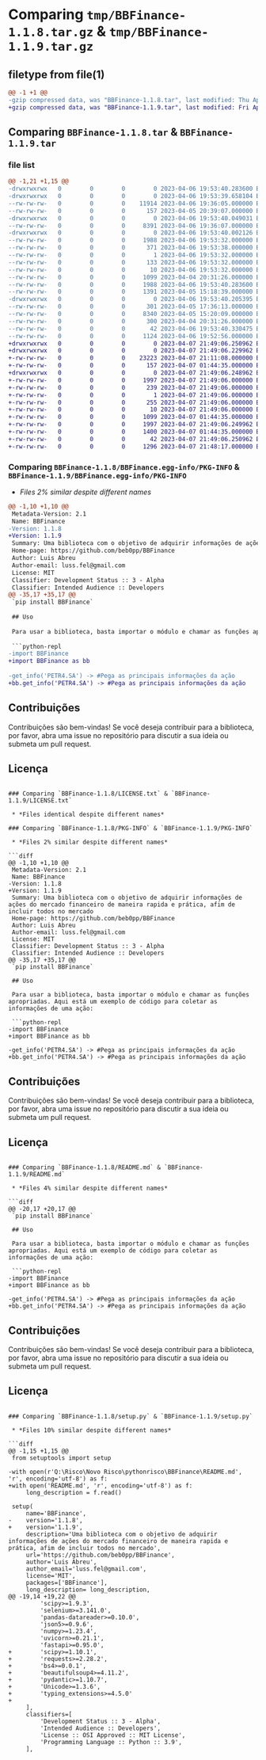 # Comparing `tmp/BBFinance-1.1.8.tar.gz` & `tmp/BBFinance-1.1.9.tar.gz`

## filetype from file(1)

```diff
@@ -1 +1 @@
-gzip compressed data, was "BBFinance-1.1.8.tar", last modified: Thu Apr  6 19:50:28 2023, max compression
+gzip compressed data, was "BBFinance-1.1.9.tar", last modified: Fri Apr  7 21:49:06 2023, max compression
```

## Comparing `BBFinance-1.1.8.tar` & `BBFinance-1.1.9.tar`

### file list

```diff
@@ -1,21 +1,15 @@
-drwxrwxrwx   0        0        0        0 2023-04-06 19:53:40.283600 BBFinance-1.1.8/
-drwxrwxrwx   0        0        0        0 2023-04-06 19:53:39.658104 BBFinance-1.1.8/BBFinance/
--rw-rw-rw-   0        0        0    11914 2023-04-06 19:36:05.000000 BBFinance-1.1.8/BBFinance/BBFinance.py
--rw-rw-rw-   0        0        0      157 2023-04-05 20:39:07.000000 BBFinance-1.1.8/BBFinance/__init__.py
-drwxrwxrwx   0        0        0        0 2023-04-06 19:53:40.049031 BBFinance-1.1.8/BBFinance/__pycache__/
--rw-rw-rw-   0        0        0     8391 2023-04-06 19:36:07.000000 BBFinance-1.1.8/BBFinance/__pycache__/BBFinance.cpython-39.pyc
-drwxrwxrwx   0        0        0        0 2023-04-06 19:53:40.002126 BBFinance-1.1.8/BBFinance.egg-info/
--rw-rw-rw-   0        0        0     1988 2023-04-06 19:53:32.000000 BBFinance-1.1.8/BBFinance.egg-info/PKG-INFO
--rw-rw-rw-   0        0        0      371 2023-04-06 19:53:38.000000 BBFinance-1.1.8/BBFinance.egg-info/SOURCES.txt
--rw-rw-rw-   0        0        0        1 2023-04-06 19:53:32.000000 BBFinance-1.1.8/BBFinance.egg-info/dependency_links.txt
--rw-rw-rw-   0        0        0      133 2023-04-06 19:53:32.000000 BBFinance-1.1.8/BBFinance.egg-info/requires.txt
--rw-rw-rw-   0        0        0       10 2023-04-06 19:53:32.000000 BBFinance-1.1.8/BBFinance.egg-info/top_level.txt
--rw-rw-rw-   0        0        0     1099 2023-04-04 20:31:26.000000 BBFinance-1.1.8/LICENSE.txt
--rw-rw-rw-   0        0        0     1988 2023-04-06 19:53:40.283600 BBFinance-1.1.8/PKG-INFO
--rw-rw-rw-   0        0        0     1391 2023-04-05 15:18:39.000000 BBFinance-1.1.8/README.md
-drwxrwxrwx   0        0        0        0 2023-04-06 19:53:40.205395 BBFinance-1.1.8/__pycache__/
--rw-rw-rw-   0        0        0      301 2023-04-05 17:36:13.000000 BBFinance-1.1.8/__pycache__/__init__.cpython-39.pyc
--rw-rw-rw-   0        0        0     8340 2023-04-05 15:20:09.000000 BBFinance-1.1.8/__pycache__/main.cpython-39.pyc
--rw-rw-rw-   0        0        0      300 2023-04-04 20:31:26.000000 BBFinance-1.1.8/requirements.txt
--rw-rw-rw-   0        0        0       42 2023-04-06 19:53:40.330475 BBFinance-1.1.8/setup.cfg
--rw-rw-rw-   0        0        0     1124 2023-04-06 19:52:56.000000 BBFinance-1.1.8/setup.py
+drwxrwxrwx   0        0        0        0 2023-04-07 21:49:06.250962 BBFinance-1.1.9/
+drwxrwxrwx   0        0        0        0 2023-04-07 21:49:06.229962 BBFinance-1.1.9/BBFinance/
+-rw-rw-rw-   0        0        0    23223 2023-04-07 21:11:08.000000 BBFinance-1.1.9/BBFinance/BBFinance.py
+-rw-rw-rw-   0        0        0      157 2023-04-07 01:44:35.000000 BBFinance-1.1.9/BBFinance/__init__.py
+drwxrwxrwx   0        0        0        0 2023-04-07 21:49:06.248962 BBFinance-1.1.9/BBFinance.egg-info/
+-rw-rw-rw-   0        0        0     1997 2023-04-07 21:49:06.000000 BBFinance-1.1.9/BBFinance.egg-info/PKG-INFO
+-rw-rw-rw-   0        0        0      239 2023-04-07 21:49:06.000000 BBFinance-1.1.9/BBFinance.egg-info/SOURCES.txt
+-rw-rw-rw-   0        0        0        1 2023-04-07 21:49:06.000000 BBFinance-1.1.9/BBFinance.egg-info/dependency_links.txt
+-rw-rw-rw-   0        0        0      255 2023-04-07 21:49:06.000000 BBFinance-1.1.9/BBFinance.egg-info/requires.txt
+-rw-rw-rw-   0        0        0       10 2023-04-07 21:49:06.000000 BBFinance-1.1.9/BBFinance.egg-info/top_level.txt
+-rw-rw-rw-   0        0        0     1099 2023-04-07 01:44:35.000000 BBFinance-1.1.9/LICENSE.txt
+-rw-rw-rw-   0        0        0     1997 2023-04-07 21:49:06.249962 BBFinance-1.1.9/PKG-INFO
+-rw-rw-rw-   0        0        0     1400 2023-04-07 01:44:35.000000 BBFinance-1.1.9/README.md
+-rw-rw-rw-   0        0        0       42 2023-04-07 21:49:06.250962 BBFinance-1.1.9/setup.cfg
+-rw-rw-rw-   0        0        0     1296 2023-04-07 21:48:17.000000 BBFinance-1.1.9/setup.py
```

### Comparing `BBFinance-1.1.8/BBFinance.egg-info/PKG-INFO` & `BBFinance-1.1.9/BBFinance.egg-info/PKG-INFO`

 * *Files 2% similar despite different names*

```diff
@@ -1,10 +1,10 @@
 Metadata-Version: 2.1
 Name: BBFinance
-Version: 1.1.8
+Version: 1.1.9
 Summary: Uma biblioteca com o objetivo de adquirir informações de ações do mercado financeiro de maneira rapida e prática, afim de incluir todos no mercado
 Home-page: https://github.com/beb0pp/BBFinance
 Author: Luis Abreu
 Author-email: luss.fel@gmail.com
 License: MIT
 Classifier: Development Status :: 3 - Alpha
 Classifier: Intended Audience :: Developers
@@ -35,17 +35,17 @@
 `pip install BBFinance`
 
 ## Uso
 
 Para usar a biblioteca, basta importar o módulo e chamar as funções apropriadas. Aqui está um exemplo de código para coletar as informações de uma ação:
 
 ```python-repl
-import BBFinance
+import BBFinance as bb
 
-get_info('PETR4.SA') -> #Pega as principais informações da ação
+bb.get_info('PETR4.SA') -> #Pega as principais informações da ação
 ```
 
 ## Contribuições
 
 Contribuições são bem-vindas! Se você deseja contribuir para a biblioteca, por favor, abra uma issue no repositório para discutir a sua ideia ou submeta um pull request.
 
 ## Licença
```

### Comparing `BBFinance-1.1.8/LICENSE.txt` & `BBFinance-1.1.9/LICENSE.txt`

 * *Files identical despite different names*

### Comparing `BBFinance-1.1.8/PKG-INFO` & `BBFinance-1.1.9/PKG-INFO`

 * *Files 2% similar despite different names*

```diff
@@ -1,10 +1,10 @@
 Metadata-Version: 2.1
 Name: BBFinance
-Version: 1.1.8
+Version: 1.1.9
 Summary: Uma biblioteca com o objetivo de adquirir informações de ações do mercado financeiro de maneira rapida e prática, afim de incluir todos no mercado
 Home-page: https://github.com/beb0pp/BBFinance
 Author: Luis Abreu
 Author-email: luss.fel@gmail.com
 License: MIT
 Classifier: Development Status :: 3 - Alpha
 Classifier: Intended Audience :: Developers
@@ -35,17 +35,17 @@
 `pip install BBFinance`
 
 ## Uso
 
 Para usar a biblioteca, basta importar o módulo e chamar as funções apropriadas. Aqui está um exemplo de código para coletar as informações de uma ação:
 
 ```python-repl
-import BBFinance
+import BBFinance as bb
 
-get_info('PETR4.SA') -> #Pega as principais informações da ação
+bb.get_info('PETR4.SA') -> #Pega as principais informações da ação
 ```
 
 ## Contribuições
 
 Contribuições são bem-vindas! Se você deseja contribuir para a biblioteca, por favor, abra uma issue no repositório para discutir a sua ideia ou submeta um pull request.
 
 ## Licença
```

### Comparing `BBFinance-1.1.8/README.md` & `BBFinance-1.1.9/README.md`

 * *Files 4% similar despite different names*

```diff
@@ -20,17 +20,17 @@
 `pip install BBFinance`
 
 ## Uso
 
 Para usar a biblioteca, basta importar o módulo e chamar as funções apropriadas. Aqui está um exemplo de código para coletar as informações de uma ação:
 
 ```python-repl
-import BBFinance
+import BBFinance as bb
 
-get_info('PETR4.SA') -> #Pega as principais informações da ação
+bb.get_info('PETR4.SA') -> #Pega as principais informações da ação
 ```
 
 ## Contribuições
 
 Contribuições são bem-vindas! Se você deseja contribuir para a biblioteca, por favor, abra uma issue no repositório para discutir a sua ideia ou submeta um pull request.
 
 ## Licença
```

### Comparing `BBFinance-1.1.8/setup.py` & `BBFinance-1.1.9/setup.py`

 * *Files 10% similar despite different names*

```diff
@@ -1,15 +1,15 @@
 from setuptools import setup
 
-with open(r'Q:\Risco\Novo Risco\pythonrisco\BBFinance\README.md', 'r', encoding='utf-8') as f:
+with open('README.md', 'r', encoding='utf-8') as f:
     long_description = f.read()
 
 setup(
     name='BBFinance',
-    version='1.1.8',
+    version='1.1.9',
     description='Uma biblioteca com o objetivo de adquirir informações de ações do mercado financeiro de maneira rapida e prática, afim de incluir todos no mercado',
     url='https://github.com/beb0pp/BBFinance',
     author='Luis Abreu',
     author_email='luss.fel@gmail.com',
     license='MIT',
     packages=['BBFinance'],
     long_description= long_description,
@@ -19,14 +19,22 @@
         'scipy>=1.9.3',
         'selenium>=3.141.0',
         'pandas-datareader>=0.10.0',
         'json5>=0.9.6',
         'numpy>=1.23.4',
         'uvicorn>=0.21.1',
         'fastapi>=0.95.0',
+        'scipy>=1.10.1',
+        'requests>=2.28.2',
+        'bs4>=0.0.1',
+        'beautifulsoup4>=4.11.2',
+        'pydantic>=1.10.7',
+        'Unicode>=1.3.6',
+        'typing_extensions>=4.5.0'
+        
     ],
     classifiers=[
         'Development Status :: 3 - Alpha',
         'Intended Audience :: Developers',
         'License :: OSI Approved :: MIT License',
         'Programming Language :: Python :: 3.9',
     ],
```

